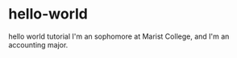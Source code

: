 # hello-world
hello world tutorial
I'm an sophomore at Marist College, and I'm an accounting major.
